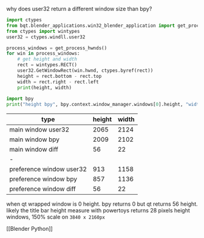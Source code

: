 why does user32 return a different window size than bpy?

```python
import ctypes
from bqt.blender_applications.win32_blender_application import get_process_hwnds
from ctypes import wintypes  
user32 = ctypes.windll.user32

process_windows = get_process_hwnds()
for win in process_windows:  
	# get height and width  
	rect = wintypes.RECT()  
	user32.GetWindowRect(win.hwnd, ctypes.byref(rect))  
	height = rect.bottom - rect.top  
	width = rect.right - rect.left  
	print(height, width)
  
import bpy  
print("height bpy", bpy.context.window_manager.windows[0].height, "width", bpy.context.window_manager.windows[0].width)

```

| type                     | height | width |
| ------------------------ | ------ | ----- |
| main window user32       | 2065   | 2124  |
| main window bpy          | 2009   | 2102  |
| main window diff         | 56     | 22    |
| -                        |        |       |
| preference window user32 | 913    | 1158  |
| preference window bpy    | 857    | 1136  |
| preference window diff   | 56     | 22    |

when qt wrapped window is 0 height. bpy returns 0
but qt returns 56 height. likely the title bar height
measure with powertoys returns 28 pixels height
windows, 150% scale on `3840 x 2160px`

[[Blender Python]]